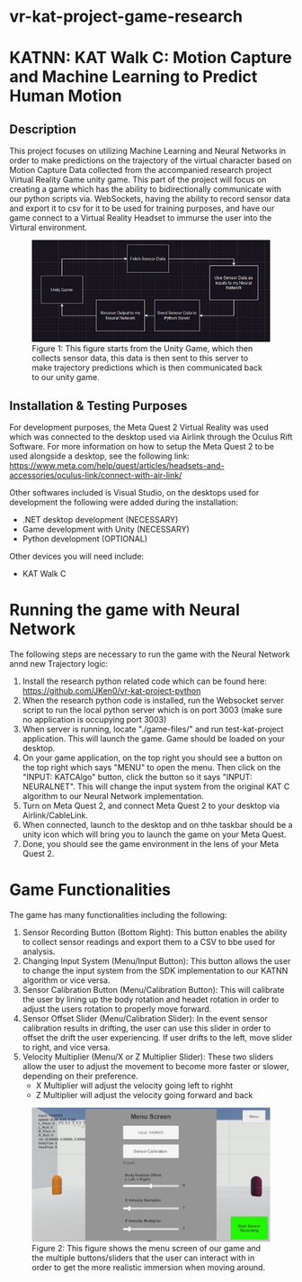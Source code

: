 # vr-kat-project-game-research
# KATNN: KAT Walk C: Motion Capture and Machine Learning to Predict Human Motion

## Description

This project focuses on utilizing Machine Learning and Neural Networks in order to make predictions on the trajectory of the virtual character based on Motion Capture Data collected from the accompanied research project Virtual Reality Game unity game. This part of the project will focus on creating a game which has the ability to bidirectionally communicate with our python scripts via. WebSockets, having the ability to record sensor data and export it to csv for it to be used for training purposes, and have our game connect to a Virtual Reality Headset to immurse the user into the Virtural environment. 

<figure>
  <img src="./images/workflow.png" alt="Your Image">
  <figcaption>Figure 1: This figure starts from the Unity Game, which then collects sensor data, this data is then sent to this server to make trajectory predictions which is then communicated back to our unity game.</figcaption>
</figure>




## Installation & Testing Purposes

For development purposes, the Meta Quest 2 Virtual Reality was used which was connected to the desktop used via Airlink through the Oculus Rift Software. For more information on how to setup the Meta Quest 2 to be used alongside a desktop, see the following link: https://www.meta.com/help/quest/articles/headsets-and-accessories/oculus-link/connect-with-air-link/

Other softwares included is Visual Studio, on the desktops used for development the following were added during the installation:
- .NET desktop development (NECESSARY)
- Game development with Unity (NECESSARY)
- Python development (OPTIONAL)

Other devices you will need include:
- KAT Walk C

# Running the game with Neural Network

The following steps are necessary to run the game with the Neural Network annd new Trajectory logic:
1. Install the research python related code which can be found here: https://github.com/JKen0/vr-kat-project-python
2. When the research python code is installed, run the Websocket server script to run the local python server which is on port 3003 (make sure no application is occupying port 3003)
3. When server is running, locate "./game-files/" and run test-kat-project application. This will launch the game. Game should be loaded on your desktop.
4. On your game application, on the top right you should see a button on the top right which says "MENU" to open the menu. Then click on the "INPUT: KATCAlgo" button, click the button so it says "INPUT: NEURALNET". This will change the input system from the original KAT C algorithm to our Neural Network implementation. 
5. Turn on Meta Quest 2, and connect Meta Quest 2 to your desktop via Airlink/CableLink.
6. When connected, launch to the desktop and on thhe taskbar should be a unity icon which will bring you to launch the game on your Meta Quest.
7. Done, you should see the game environment in the lens of your Meta Quest 2. 

# Game Functionalities 

The game has many functionalities including the following: 

1. Sensor Recording Button (Bottom Right): This button enables the ability to collect sensor readings and export them to a CSV to bbe used for analysis. 
2. Changing Input System (Menu/Input Button): This button allows the user to change the input system from the SDK implementation to our KATNN algorithm or vice versa. 
3. Sensor Calibration Button (Menu/Calibration Button): This will calibrate the user by lining up the body rotation and headet rotation in order to adjust the users rotation to properly move forward. 
4. Sensor Offset Slider (Menu/Calibration Slider): In the event sensor calibration results in drifting, the user can use this slider in order to offset the drift the user experiencing. If user drifts to the left, move slider to right, and vice versa. 
5. Velocity Multiplier (Menu/X or Z Multiplier Slider): These two sliders allow the user to adjust the movement to become more faster or slower, depending on their preference. 
    - X Multiplier will adjust the velocity going left to righht
    - Z Multiplier will adjust the velocity going forward and back

<figure>
  <img src="./images/menu_screen.png" alt="Your Image">
  <figcaption>Figure 2: This figure shows the menu screen of our game and the multiple buttons/sliders that the user can interact with in order to get the more realistic immersion when moving around.</figcaption>
</figure>


